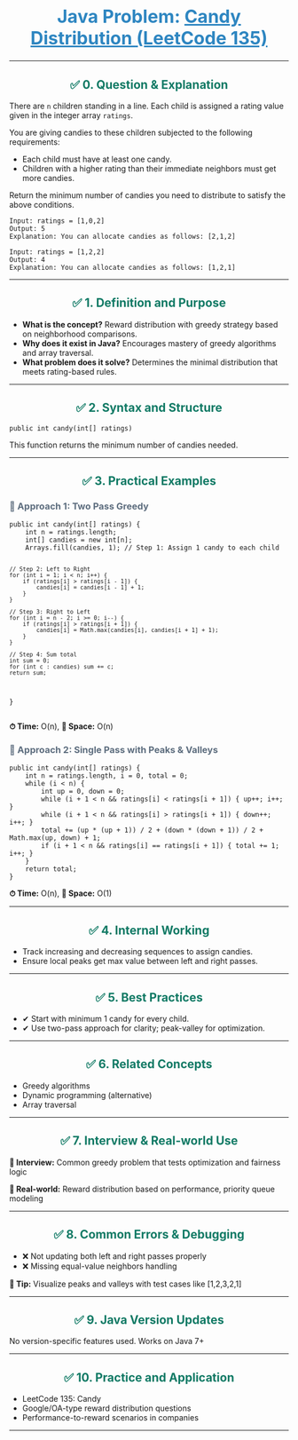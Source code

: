 <div align="center">
  <h1 style="color: #2E86C1; font-size: 32px;">Java Problem: <u>Candy Distribution (LeetCode 135)</u></h1>
</div>

---

<h2 style="color: #117A65; text-align: center;">✅ 0. Question & Explanation</h2>
<p>There are <code>n</code> children standing in a line. Each child is assigned a rating value given in the integer array <code>ratings</code>.</p>
<p>You are giving candies to these children subjected to the following requirements:</p>
<ul>
  <li>Each child must have at least one candy.</li>
  <li>Children with a higher rating than their immediate neighbors must get more candies.</li>
</ul>
<p>Return the minimum number of candies you need to distribute to satisfy the above conditions.</p>

<pre><code class="language-java">Input: ratings = [1,0,2]
Output: 5
Explanation: You can allocate candies as follows: [2,1,2]

Input: ratings = [1,2,2]
Output: 4
Explanation: You can allocate candies as follows: [1,2,1]</code></pre>

---

<h2 style="color: #117A65; text-align: center;">✅ 1. Definition and Purpose</h2>
<ul>
  <li><b>What is the concept?</b> Reward distribution with greedy strategy based on neighborhood comparisons.</li>
  <li><b>Why does it exist in Java?</b> Encourages mastery of greedy algorithms and array traversal.</li>
  <li><b>What problem does it solve?</b> Determines the minimal distribution that meets rating-based rules.</li>
</ul>

---

<h2 style="color: #117A65; text-align: center;">✅ 2. Syntax and Structure</h2>
<pre><code class="language-java">public int candy(int[] ratings)</code></pre>
<p>This function returns the minimum number of candies needed.</p>

---

<h2 style="color: #117A65; text-align: center;">✅ 3. Practical Examples</h2>

<h3 style="color: #5D6D7E;">🔹 Approach 1: Two Pass Greedy</h3>
<pre><code class="language-java">public int candy(int[] ratings) {
    int n = ratings.length;
    int[] candies = new int[n];
    Arrays.fill(candies, 1); // Step 1: Assign 1 candy to each child

    // Step 2: Left to Right
    for (int i = 1; i < n; i++) {
        if (ratings[i] > ratings[i - 1]) {
            candies[i] = candies[i - 1] + 1;
        }
    }

    // Step 3: Right to Left
    for (int i = n - 2; i >= 0; i--) {
        if (ratings[i] > ratings[i + 1]) {
            candies[i] = Math.max(candies[i], candies[i + 1] + 1);
        }
    }

    // Step 4: Sum total
    int sum = 0;
    for (int c : candies) sum += c;
    return sum;
}</code></pre>
<p><b>⏱ Time:</b> O(n), <b>💾 Space:</b> O(n)</p>

<h3 style="color: #5D6D7E;">🔹 Approach 2: Single Pass with Peaks & Valleys</h3>
<pre><code class="language-java">public int candy(int[] ratings) {
    int n = ratings.length, i = 0, total = 0;
    while (i < n) {
        int up = 0, down = 0;
        while (i + 1 < n && ratings[i] < ratings[i + 1]) { up++; i++; }
        while (i + 1 < n && ratings[i] > ratings[i + 1]) { down++; i++; }
        total += (up * (up + 1)) / 2 + (down * (down + 1)) / 2 + Math.max(up, down) + 1;
        if (i + 1 < n && ratings[i] == ratings[i + 1]) { total += 1; i++; }
    }
    return total;
}</code></pre>
<p><b>⏱ Time:</b> O(n), <b>💾 Space:</b> O(1)</p>

---

<h2 style="color: #117A65; text-align: center;">✅ 4. Internal Working</h2>
<ul>
  <li>Track increasing and decreasing sequences to assign candies.</li>
  <li>Ensure local peaks get max value between left and right passes.</li>
</ul>

---

<h2 style="color: #117A65; text-align: center;">✅ 5. Best Practices</h2>
<ul>
  <li>✔ Start with minimum 1 candy for every child.</li>
  <li>✔ Use two-pass approach for clarity; peak-valley for optimization.</li>
</ul>

---

<h2 style="color: #117A65; text-align: center;">✅ 6. Related Concepts</h2>
<ul>
  <li>Greedy algorithms</li>
  <li>Dynamic programming (alternative)</li>
  <li>Array traversal</li>
</ul>

---

<h2 style="color: #117A65; text-align: center;">✅ 7. Interview & Real-world Use</h2>
<p><b>🧠 Interview:</b> Common greedy problem that tests optimization and fairness logic</p>
<p><b>🏢 Real-world:</b> Reward distribution based on performance, priority queue modeling</p>

---

<h2 style="color: #117A65; text-align: center;">✅ 8. Common Errors & Debugging</h2>
<ul>
  <li>❌ Not updating both left and right passes properly</li>
  <li>❌ Missing equal-value neighbors handling</li>
</ul>
<p><b>🧪 Tip:</b> Visualize peaks and valleys with test cases like [1,2,3,2,1]</p>

---

<h2 style="color: #117A65; text-align: center;">✅ 9. Java Version Updates</h2>
<p>No version-specific features used. Works on Java 7+</p>

---

<h2 style="color: #117A65; text-align: center;">✅ 10. Practice and Application</h2>
<ul>
  <li>LeetCode 135: Candy</li>
  <li>Google/OA-type reward distribution questions</li>
  <li>Performance-to-reward scenarios in companies</li>
</ul>

---

